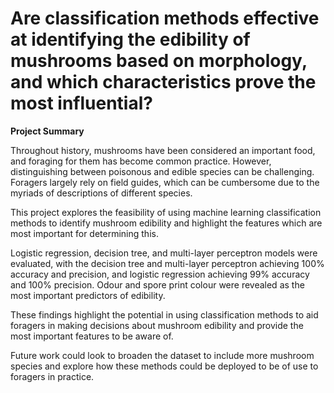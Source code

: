 # **Are classification methods effective at identifying the edibility of mushrooms based on morphology, and which characteristics prove the most influential?**

**Project Summary**

Throughout history, mushrooms have been considered an important food, and foraging for them has become common practice. However, distinguishing between poisonous and edible species can be challenging. Foragers largely rely on field guides, which can be cumbersome due to the myriads of descriptions of different species.

This project explores the feasibility of using machine learning classification methods to identify mushroom edibility and highlight the features which are most important for determining this.

Logistic regression, decision tree, and multi-layer perceptron models were evaluated, with the decision tree and multi-layer perceptron achieving 100% accuracy and precision, and logistic regression achieving 99% accuracy and 100% precision. Odour and spore print colour were revealed as the most important predictors of edibility.

These findings highlight the potential in using classification methods to aid foragers in making decisions about mushroom edibility and provide the most important features to be aware of.

Future work could look to broaden the dataset to include more mushroom species and explore how these methods could be deployed to be of use to foragers in practice. 
